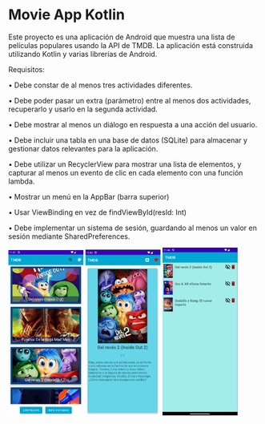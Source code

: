 # Movie App Kotlin

Este proyecto es una aplicación de Android que muestra una lista de películas populares usando la API de TMDB. La aplicación está construida utilizando Kotlin y varias librerías de Android.

Requisitos:

• Debe constar de al menos tres actividades diferentes. 

• Debe poder pasar un extra (parámetro) entre al menos dos
actividades, recuperarlo y usarlo en la segunda actividad.

• Debe mostrar al menos un diálogo en respuesta a una acción
del usuario.

• Debe incluir una tabla en una base de datos (SQLite) para
almacenar y gestionar datos relevantes para la aplicación.

• Debe utilizar un RecyclerView para mostrar una lista de
elementos, y capturar al menos un evento de clic en cada
elemento con una función lambda.

• Mostrar un menú en la AppBar (barra superior)

• Usar ViewBinding en vez de findViewById(resId: Int)

• Debe implementar un sistema de sesión, guardando al menos
un valor en sesión mediante SharedPreferences.


<img src="https://github.com/icarpio/practicekotlincourse/blob/main/Main.png" width="150"/> <img src="https://github.com/icarpio/practicekotlincourse/blob/main/Detail.png" width="150"/> <img src="https://github.com/icarpio/practicekotlincourse/blob/main/Fav.png" width="150"/>
